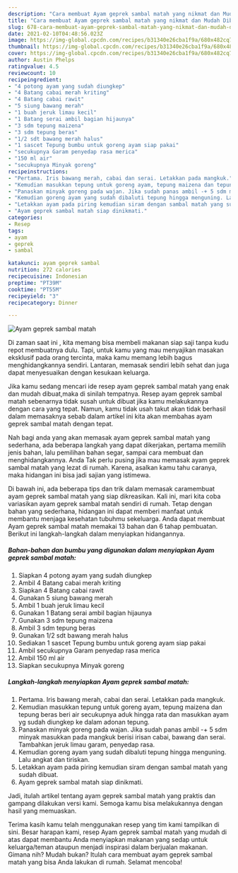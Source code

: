 ```yaml
---
description: "Cara membuat Ayam geprek sambal matah yang nikmat dan Mudah Dibuat"
title: "Cara membuat Ayam geprek sambal matah yang nikmat dan Mudah Dibuat"
slug: 678-cara-membuat-ayam-geprek-sambal-matah-yang-nikmat-dan-mudah-dibuat
date: 2021-02-10T04:48:56.023Z
image: https://img-global.cpcdn.com/recipes/b31340e26cba1f9a/680x482cq70/ayam-geprek-sambal-matah-foto-resep-utama.jpg
thumbnail: https://img-global.cpcdn.com/recipes/b31340e26cba1f9a/680x482cq70/ayam-geprek-sambal-matah-foto-resep-utama.jpg
cover: https://img-global.cpcdn.com/recipes/b31340e26cba1f9a/680x482cq70/ayam-geprek-sambal-matah-foto-resep-utama.jpg
author: Austin Phelps
ratingvalue: 4.5
reviewcount: 10
recipeingredient:
- "4 potong ayam yang sudah diungkep"
- "4 Batang cabai merah kriting"
- "4 Batang cabai rawit"
- "5 siung bawang merah"
- "1 buah jeruk limau kecil"
- "1 Batang serai ambil bagian hijaunya"
- "3 sdm tepung maizena"
- "3 sdm tepung beras"
- "1/2 sdt bawang merah halus"
- "1 sascet Tepung bumbu untuk goreng ayam siap pakai"
- "secukupnya Garam penyedap rasa merica"
- "150 ml air"
- "secukupnya Minyak goreng"
recipeinstructions:
- "Pertama. Iris bawang merah, cabai dan serai. Letakkan pada mangkuk."
- "Kemudian masukkan tepung untuk goreng ayam, tepung maizena dan tepung beras beri air secukupnya aduk hingga rata dan masukkan ayam yg sudah diungkep ke dalam adonan tepung."
- "Panaskan minyak goreng pada wajan. Jika sudah panas ambil -+ 5 sdm minyak masukkan pada mangkuk berisi irisan cabai, bawang dan serai. Tambahkan jeruk limau garam, penyedap rasa."
- "Kemudian goreng ayam yang sudah dibaluti tepung hingga menguning. Lalu angkat dan tiriskan."
- "Letakkan ayam pada piring kemudian siram dengan sambal matah yang sudah dibuat."
- "Ayam geprek sambal matah siap dinikmati."
categories:
- Resep
tags:
- ayam
- geprek
- sambal

katakunci: ayam geprek sambal 
nutrition: 272 calories
recipecuisine: Indonesian
preptime: "PT39M"
cooktime: "PT55M"
recipeyield: "3"
recipecategory: Dinner

---
```



![Ayam geprek sambal matah](https://img-global.cpcdn.com/recipes/b31340e26cba1f9a/680x482cq70/ayam-geprek-sambal-matah-foto-resep-utama.jpg)

Di zaman  saat ini , kita memang bisa membeli makanan siap saji tanpa kudu repot membuatnya dulu. Tapi, untuk kamu yang mau menyajikan masakan eksklusif pada orang tercinta, maka kamu memang lebih bagus menghidangkannya sendiri. Lantaran, memasak sendiri lebih sehat dan juga dapat menyesuaikan dengan kesukaan keluarga.

Jika kamu sedang mencari ide resep ayam geprek sambal matah yang enak dan mudah dibuat,maka di sinilah tempatnya. Resep ayam geprek sambal matah  sebenarnya tidak susah untuk dibuat jika kamu melakukannya dengan cara yang tepat. Namun, kamu tidak usah takut akan tidak berhasil dalam memasaknya 
sebab dalam artikel ini kita akan membahas ayam geprek sambal matah dengan tepat.  



Nah bagi anda yang akan memasak ayam geprek sambal matah yang sederhana, ada beberapa langkah yang dapat dikerjakan, pertama memilih jenis bahan, lalu pemilihan bahan segar, sampai cara membuat dan menghidangkannya. Anda Tak perlu pusing jika mau memasak ayam geprek sambal matah yang lezat di rumah. Karena, asalkan kamu  tahu caranya, maka hidangan ini bisa jadi sajian yang istimewa.

Di bawah ini, ada beberapa tips dan trik dalam memasak caramembuat ayam geprek sambal matah yang siap dikreasikan. Kali ini, mari kita coba variasikan ayam geprek sambal matah sendiri di rumah. Tetap dengan bahan yang sederhana, hidangan ini dapat memberi manfaat untuk membantu menjaga kesehatan tubuhmu sekeluarga. Anda dapat membuat Ayam geprek sambal matah memakai 13 bahan dan 6 tahap pembuatan. Berikut ini langkah-langkah dalam menyiapkan hidangannya.

<!--inarticleads1-->

##### Bahan-bahan dan bumbu yang digunakan dalam menyiapkan Ayam geprek sambal matah:

1. Siapkan 4 potong ayam yang sudah diungkep
1. Ambil 4 Batang cabai merah kriting
1. Siapkan 4 Batang cabai rawit
1. Gunakan 5 siung bawang merah
1. Ambil 1 buah jeruk limau kecil
1. Gunakan 1 Batang serai ambil bagian hijaunya
1. Gunakan 3 sdm tepung maizena
1. Ambil 3 sdm tepung beras
1. Gunakan 1/2 sdt bawang merah halus
1. Sediakan 1 sascet Tepung bumbu untuk goreng ayam siap pakai
1. Ambil secukupnya Garam penyedap rasa merica
1. Ambil 150 ml air
1. Siapkan secukupnya Minyak goreng




<!--inarticleads2-->

##### Langkah-langkah menyiapkan Ayam geprek sambal matah:

1. Pertama. Iris bawang merah, cabai dan serai. Letakkan pada mangkuk.
1. Kemudian masukkan tepung untuk goreng ayam, tepung maizena dan tepung beras beri air secukupnya aduk hingga rata dan masukkan ayam yg sudah diungkep ke dalam adonan tepung.
1. Panaskan minyak goreng pada wajan. Jika sudah panas ambil -+ 5 sdm minyak masukkan pada mangkuk berisi irisan cabai, bawang dan serai. Tambahkan jeruk limau garam, penyedap rasa.
1. Kemudian goreng ayam yang sudah dibaluti tepung hingga menguning. Lalu angkat dan tiriskan.
1. Letakkan ayam pada piring kemudian siram dengan sambal matah yang sudah dibuat.
1. Ayam geprek sambal matah siap dinikmati.




Jadi, itulah artikel tentang  ayam geprek sambal matah  yang praktis dan gampang dilakukan versi kami. Semoga kamu bisa melakukannya dengan hasil yang memuaskan. 

Terima kasih kamu telah menggunakan resep yang tim kami tampilkan di sini. Besar harapan kami, resep  Ayam geprek sambal matah yang mudah di atas dapat membantu Anda menyiapkan makanan yang sedap untuk keluarga/teman ataupun menjadi inspirasi dalam berjualan makanan. Gimana nih? Mudah bukan? Itulah cara membuat ayam geprek sambal matah yang bisa Anda lakukan di rumah. Selamat mencoba!

